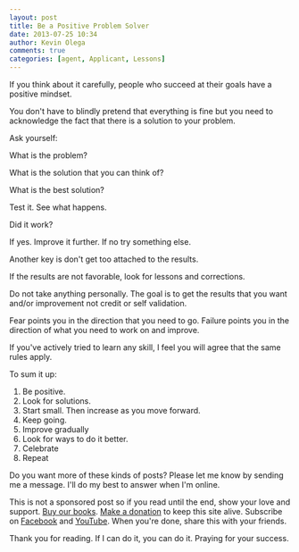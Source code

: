 ```yaml
---
layout: post
title: Be a Positive Problem Solver
date: 2013-07-25 10:34
author: Kevin Olega
comments: true
categories: [agent, Applicant, Lessons]
---
```

If you think about it carefully, people who succeed at their goals have a positive mindset.

You don't have to blindly pretend that everything is fine but you need to acknowledge the fact that there is a solution to your problem.

Ask yourself:

What is the problem?

What is the solution that you can think of?

What is the best solution?

Test it. See what happens.

Did it work?

If yes. Improve it further. If no try something else.

Another key is don't get too attached to the results.

If the results are not favorable, look for lessons and corrections.

Do not take anything personally. The goal is to get the results that you want and/or improvement not credit or self validation.

Fear points you in the direction that you need to go. Failure points you in the direction of what you need to work on and improve.

If you've actively tried to learn any skill, I feel you will agree that the same rules apply.

To sum it up:

1.  Be positive.
2.  Look for solutions.
3.  Start small. Then increase as you move forward.
4.  Keep going.
5.  Improve gradually
6.  Look for ways to do it better.
7.  Celebrate
8.  Repeat

Do you want more of these kinds of posts? Please let me know by sending me a message. I'll do my best to answer when I'm online.

This is not a sponsored post so if you read until the end, show your love and support. [Buy our books](http://callcentertrainingtips.com/promos/).  [Make a donation](http://callcentertrainingtips.com/support/) to keep this site alive. Subscribe on [Facebook](https://www.facebook.com/callcentertrainingtips/) and [YouTube](https://www.youtube.com/channel/UCSRyiovg_InMdQAe7Fn0LtA). When you're done, share this with your friends. 

Thank you for reading. If I can do it, you can do it. Praying for your success.